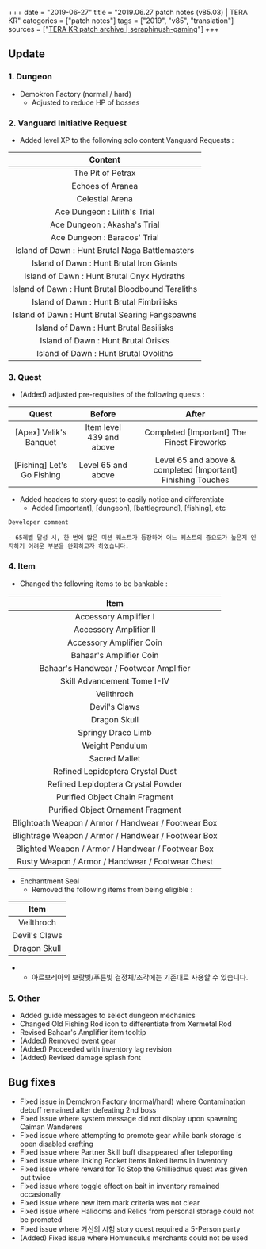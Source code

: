 +++
date = "2019-06-27"
title = "2019.06.27 patch notes (v85.03) | TERA KR"
categories = ["patch notes"]
tags = ["2019", "v85", "translation"]
sources = ["[TERA KR patch archive | seraphinush-gaming](/ko/patch/2019/v85-03)"]
+++

## Update

### **1.** Dungeon
- Demokron Factory (normal / hard)
  - Adjusted to reduce HP of bosses

### **2.** Vanguard Initiative Request
- Added level XP to the following solo content Vanguard Requests :

| Content |
| :-: |
| The Pit of Petrax |
| Echoes of Aranea |
| Celestial Arena |
| Ace Dungeon : Lilith's Trial |
| Ace Dungeon : Akasha's Trial |
| Ace Dungeon : Baracos' Trial |
| Island of Dawn : Hunt Brutal Naga Battlemasters |
| Island of Dawn : Hunt Brutal Iron Giants |
| Island of Dawn : Hunt Brutal Onyx Hydraths |
| Island of Dawn : Hunt Brutal Bloodbound Teraliths |
| Island of Dawn : Hunt Brutal Fimbrilisks |
| Island of Dawn : Hunt Brutal Searing Fangspawns |
| Island of Dawn : Hunt Brutal Basilisks |
| Island of Dawn : Hunt Brutal Orisks |
| Island of Dawn : Hunt Brutal Ovoliths |

### **3.** Quest
- (Added) adjusted pre-requisites of the following quests :

| Quest | Before | After |
| :-: | :-: | :-: |
| [Apex] Velik's Banquet | Item level 439 and above | Completed [Important] The Finest Fireworks |
| [Fishing] Let's Go Fishing | Level 65 and above | Level 65 and above & completed [Important] Finishing Touches |

- Added headers to story quest to easily notice and differentiate
  - Added [important], [dungeon], [battleground], [fishing], etc

```
Developer comment

- 65레벨 달성 시, 한 번에 많은 미션 퀘스트가 등장하여 어느 퀘스트의 중요도가 높은지 인지하기 어려운 부분을 완화하고자 하였습니다.
```

### **4.** Item
- Changed the following items to be bankable :

| Item |
| :-: |
| Accessory Amplifier I |
| Accessory Amplifier II |
| Accessory Amplifier Coin |
| Bahaar's Amplifier Coin |
| Bahaar's Handwear / Footwear Amplifier |
| Skill Advancement Tome I-IV |
| Veilthroch |
| Devil's Claws |
| Dragon Skull |
| Springy Draco Limb |
| Weight Pendulum |
| Sacred Mallet |
| Refined Lepidoptera Crystal Dust |
| Refined Lepidoptera Crystal Powder |
| Purified Object Chain Fragment |
| Purified Object Ornament Fragment |
| Blightoath Weapon / Armor / Handwear / Footwear Box |
| Blightrage Weapon / Armor / Handwear / Footwear Box |
| Blighted Weapon / Armor / Handwear / Footwear Box |
| Rusty Weapon / Armor / Handwear / Footwear Chest |

- Enchantment Seal
  - Removed the following items from being eligible :

| Item |
| :-: |
| Veilthroch |
| Devil's Claws |
| Dragon Skull |

- 
  - 아르보레아의 보랏빛/푸른빛 결정체/조각에는 기존대로 사용할 수 있습니다.

### **5.** Other
- Added guide messages to select dungeon mechanics
- Changed Old Fishing Rod icon to differentiate from Xermetal Rod
- Revised Bahaar's Amplifier item tooltip
- (Added) Removed event gear
- (Added) Proceeded with inventory lag revision
- (Added) Revised damage splash font

## Bug fixes

- Fixed issue in Demokron Factory (normal/hard) where Contamination debuff remained after defeating 2nd boss
- Fixed issue where system message did not display upon spawning Caiman Wanderers
- Fixed issue where attempting to promote gear while bank storage is open disabled crafting
- Fixed issue where Partner Skill buff disappeared after teleporting
- Fixed issue where linking Pocket items linked items in Inventory
- Fixed issue where reward for To Stop the Ghilliedhus quest was given out twice
- Fixed issue where toggle effect on bait in inventory remained occasionally
- Fixed issue where new item mark criteria was not clear
- Fixed issue where Halidoms and Relics from personal storage could not be promoted
- Fixed issue where 거신의 시험 story quest required a 5-Person party
- (Added) Fixed issue where Homunculus merchants could not be used
